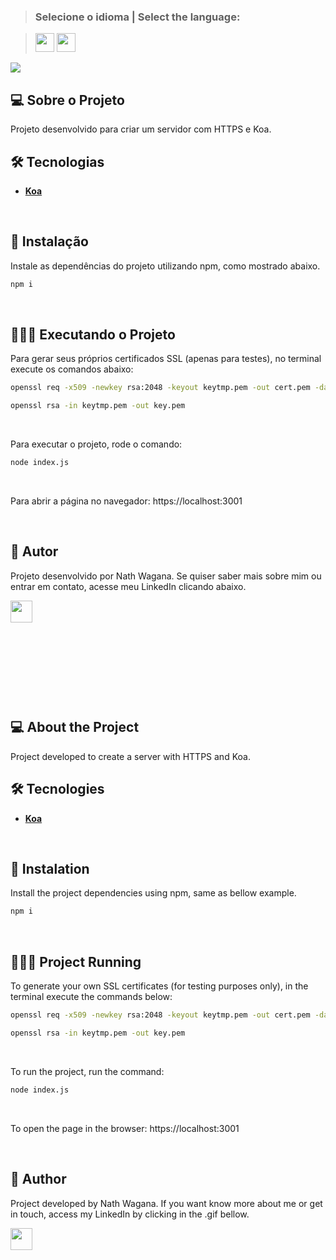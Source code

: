 >### Selecione o idioma | Select the language:

>[<img width="30" height="30" src="https://images.emojiterra.com/twitter/512px/1f1e7-1f1f7.png"></img>](#português)  [<img width="30" height="30" src="https://images.emojiterra.com/twitter/512px/1f1fa-1f1f8.png"></img>](#inglês) 

<img src="https://thumbs.gfycat.com/EasyCarelessAcornwoodpecker-size_restricted.gif"></img>


<a name="português"></a>
## 💻 Sobre o Projeto

Projeto desenvolvido para criar um servidor com HTTPS e Koa.

## 🛠 Tecnologias

- **[Koa](https://koajs.com/)**

</br>


## 📀 Instalação

Instale as dependências do projeto utilizando npm, como mostrado abaixo.

```sh
npm i
```
</br>

## 🏃🏼‍♂️ Executando o Projeto

Para gerar seus próprios certificados SSL (apenas para testes), no terminal execute os comandos abaixo:

```sh
openssl req -x509 -newkey rsa:2048 -keyout keytmp.pem -out cert.pem -days 365
```
```sh
openssl rsa -in keytmp.pem -out key.pem
```
</br>

Para executar o projeto, rode o comando:

```sh
node index.js
```
</br>

Para abrir a página no navegador: https://localhost:3001

</br>

## 🦸 Autor

Projeto desenvolvido por Nath Wagana. Se quiser saber mais sobre mim ou entrar em contato, acesse meu LinkedIn clicando abaixo.

<a href="https://github.com/nathwagana">
<a href="https://www.linkedin.com/in/nathaliarioswagana/" target="_blank"><img height="35" width="35" src="https://i.ibb.co/31BLQyW/ezgif-4-9a6adf682a3e.gif" target="_blank"></a>

</br>
</br>
</br>
</br>

#

</br>
</br>


<a name="inglês"></a>
## 💻 About the Project

Project developed to create a server with HTTPS and Koa.

## 🛠 Tecnologies

- **[Koa](https://koajs.com/)**

</br>

## 📀 Instalation

Install the project dependencies using npm, same as bellow example.

```sh
npm i
```
</br>

## 🏃🏼‍♂️ Project Running

To generate your own SSL certificates (for testing purposes only), in the terminal execute the commands below:

```sh
openssl req -x509 -newkey rsa:2048 -keyout keytmp.pem -out cert.pem -days 365
```
```sh
openssl rsa -in keytmp.pem -out key.pem
```
</br>

To run the project, run the command:

```sh
node index.js
```
</br>

To open the page in the browser: https://localhost:3001

</br>

## 🦸 Author

Project developed by Nath Wagana. If you want know more about me or get in touch, access my LinkedIn by clicking in the .gif bellow.

<a href="https://github.com/nathwagana">
<a href="https://www.linkedin.com/in/nathaliarioswagana/" target="_blank"><img height="35" width="35" src="https://i.ibb.co/31BLQyW/ezgif-4-9a6adf682a3e.gif" target="_blank"></a>